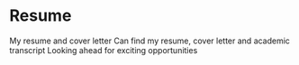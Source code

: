 # Resume
My resume and cover letter
Can find my resume, cover letter and academic transcript
Looking ahead for exciting opportunities
